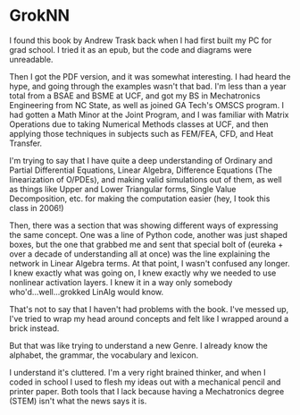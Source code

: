# GrokNN

I found this book by Andrew Trask back when I had first built my PC for grad school.  I tried it as an epub, but the code and diagrams were unreadable.

Then I got the PDF version, and it was somewhat interesting.  I had heard the hype, and going through the examples wasn't that bad.  I'm less than a year total from a BSAE and BSME
at UCF, and got my BS in Mechatronics Engineering from NC State, as well as joined GA Tech's OMSCS program.  I had gotten a Math Minor at the Joint Program, and I was familiar
with Matrix Operations due to taking Numerical Methods classes at UCF, and then applying those techniques in subjects such as FEM/FEA, CFD, and Heat Transfer.

I'm trying to say that I have quite a deep understanding of Ordinary and Partial Differential Equations, Linear Algebra, Difference Equations (The linearization of O/PDEs), and
making valid simulations out of them, as well as things like Upper and Lower Triangular forms, Single Value Decomposition, etc. for making the computation easier (hey, I took this
class in 2006!)

Then, there was a section that was showing different ways of expressing the same concept.  One was a line of Python code, another was just shaped boxes, but the one that grabbed 
me and sent that special bolt of (eureka + over a decade of understanding all at once) was the line explaining the network in Linear Algebra terms.  At that point, I wasn't 
confused any longer.  I knew exactly what was going on, I knew exactly why we needed to use nonlinear activation layers.  I knew it in a way only somebody who'd...well...grokked 
LinAlg would know.

That's not to say that I haven't had problems with the book.  I've messed up, I've tried to wrap my head around concepts and felt like I wrapped around a brick instead.

But that was like trying to understand a new Genre.  I already know the alphabet, the grammar, the vocabulary and lexicon.

I understand it's cluttered.  I'm a very right brained thinker, and when I coded in school I used to flesh my ideas out with a mechanical pencil and printer paper.  Both tools 
that I lack because having a Mechatronics degree (STEM) isn't what the news says it is.
